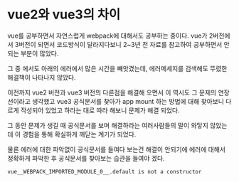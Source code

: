 # vue2와 vue3의 차이

vue를 공부하면서 자연스럽게 webpack에 대해서도 공부하는 중이다.
vue가 2버전에서 3버전이 되면서 코드방식이 달라지다보니 2~3년 전 자료를 참고하여 공부하면서 안되는 부분이 많았다.

그 중 에서도 아래의 에러에서 많은 시간을 빼앗겼는데, 에러메세지를 검색해도 뚜렸한 해결책이 나타나지 않았다.

이전까지 vue2 버전과 vue3 버전의 다른점을 해결해 오면서 이 역시도 그 문제의 연장선이라고 생각했고 vue3 공식문서를 찾아가 app mount 하는 방법에 대해 찾아보니 다르게 작성되어 있었고 하라는 대로 따라 해보니 문제가 해결 되었다.

그 동안 문제가 생길 때 공식문서를 보며 해결하라는 여러사람들의 말이 와닿지 않았는데 이 경험을 통해 확실하게 깨닫는 계기가 되었다.

물론 에러에 대한 파악없이 공식문서를 들여다 보는건 해결이 안되기에 에러에 대해서 정확하게 파악한 후 공식문서를 찾아보는 습관을 들여야 겠다.

```
vue__WEBPACK_IMPORTED_MODULE_0__.default is not a constructor

```
